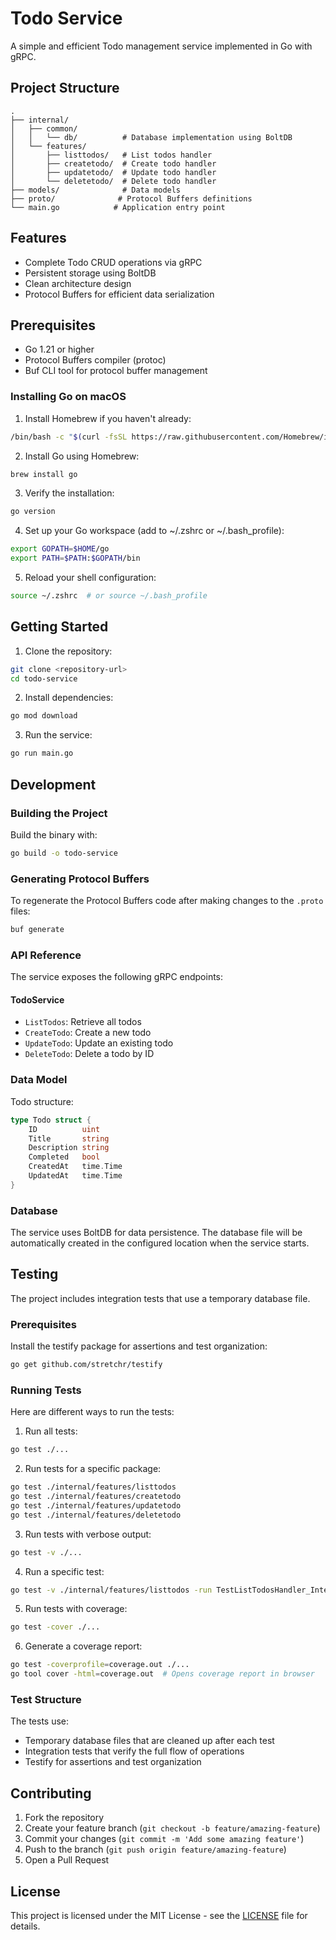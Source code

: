 # Todo Service

A simple and efficient Todo management service implemented in Go with gRPC.

## Project Structure

```
.
├── internal/
│   ├── common/
│   │   └── db/          # Database implementation using BoltDB
│   └── features/
│       ├── listtodos/   # List todos handler
│       ├── createtodo/  # Create todo handler
│       ├── updatetodo/  # Update todo handler
│       └── deletetodo/  # Delete todo handler
├── models/              # Data models
├── proto/              # Protocol Buffers definitions
└── main.go            # Application entry point
```

## Features

- Complete Todo CRUD operations via gRPC
- Persistent storage using BoltDB
- Clean architecture design
- Protocol Buffers for efficient data serialization

## Prerequisites

- Go 1.21 or higher
- Protocol Buffers compiler (protoc)
- Buf CLI tool for protocol buffer management

### Installing Go on macOS

1. Install Homebrew if you haven't already:

```bash
/bin/bash -c "$(curl -fsSL https://raw.githubusercontent.com/Homebrew/install/HEAD/install.sh)"
```

2. Install Go using Homebrew:

```bash
brew install go
```

3. Verify the installation:

```bash
go version
```

4. Set up your Go workspace (add to ~/.zshrc or ~/.bash_profile):

```bash
export GOPATH=$HOME/go
export PATH=$PATH:$GOPATH/bin
```

5. Reload your shell configuration:

```bash
source ~/.zshrc  # or source ~/.bash_profile
```

## Getting Started

1. Clone the repository:

```bash
git clone <repository-url>
cd todo-service
```

2. Install dependencies:

```bash
go mod download
```

3. Run the service:

```bash
go run main.go
```

## Development

### Building the Project

Build the binary with:

```bash
go build -o todo-service
```

### Generating Protocol Buffers

To regenerate the Protocol Buffers code after making changes to the `.proto` files:

```bash
buf generate
```

### API Reference

The service exposes the following gRPC endpoints:

#### TodoService

- `ListTodos`: Retrieve all todos
- `CreateTodo`: Create a new todo
- `UpdateTodo`: Update an existing todo
- `DeleteTodo`: Delete a todo by ID

### Data Model

Todo structure:

```go
type Todo struct {
    ID          uint
    Title       string
    Description string
    Completed   bool
    CreatedAt   time.Time
    UpdatedAt   time.Time
}
```

### Database

The service uses BoltDB for data persistence. The database file will be automatically created in the configured location when the service starts.

## Testing

The project includes integration tests that use a temporary database file.

### Prerequisites

Install the testify package for assertions and test organization:

```bash
go get github.com/stretchr/testify
```

### Running Tests

Here are different ways to run the tests:

1. Run all tests:

```bash
go test ./...
```

2. Run tests for a specific package:

```bash
go test ./internal/features/listtodos
go test ./internal/features/createtodo
go test ./internal/features/updatetodo
go test ./internal/features/deletetodo
```

3. Run tests with verbose output:

```bash
go test -v ./...
```

4. Run a specific test:

```bash
go test -v ./internal/features/listtodos -run TestListTodosHandler_Integration
```

5. Run tests with coverage:

```bash
go test -cover ./...
```

6. Generate a coverage report:

```bash
go test -coverprofile=coverage.out ./...
go tool cover -html=coverage.out  # Opens coverage report in browser
```

### Test Structure

The tests use:

- Temporary database files that are cleaned up after each test
- Integration tests that verify the full flow of operations
- Testify for assertions and test organization

## Contributing

1. Fork the repository
2. Create your feature branch (`git checkout -b feature/amazing-feature`)
3. Commit your changes (`git commit -m 'Add some amazing feature'`)
4. Push to the branch (`git push origin feature/amazing-feature`)
5. Open a Pull Request

## License

This project is licensed under the MIT License - see the [LICENSE](LICENSE) file for details.
